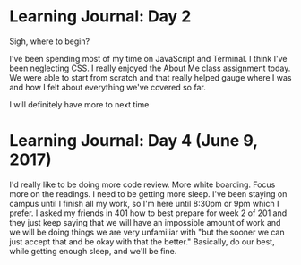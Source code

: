 # Learning Journal: Day 2

Sigh, where to begin?

I've been spending most of my time on JavaScript and Terminal. I think I've been neglecting CSS. I really enjoyed the About Me class assignment today. We were able to start from scratch and that really helped gauge where I was and how I felt about everything we've covered so far.

I will definitely have more to next time

# Learning Journal: Day 4 (June 9, 2017)

I'd really like to be doing more code review. More white boarding. Focus more on the readings. I need to be getting more sleep. I've been staying on campus until I finish all my work, so I'm here until 8:30pm or 9pm which I prefer. I asked my friends in 401 how to best prepare for week 2 of 201 and they just keep saying that we will have an impossible amount of work and we will be doing things we are very unfamiliar with "but the sooner we can just accept that and be okay with that the better." Basically, do our best, while getting enough sleep, and we'll be fine.
